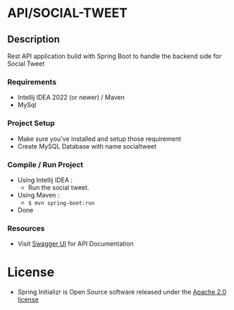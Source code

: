 # API/SOCIAL-TWEET
## Description
Rest API application build with Spring Boot to handle the backend side for Social Tweet

### Requirements
- Intellij IDEA 2022 (or newer) / Maven
- MySql

### Project Setup
- Make sure you've installed and setup those requirement
- Create MySQL Database with name socialtweet

### Compile / Run Project
- Using Intellij IDEA :
    - Run the social tweet.
- Using Maven :
    -  `$ mvn spring-boot:run `
- Done

### Resources
- Visit [Swagger UI](http://localhost:8080/swagger-ui/index.html) for API Documentation

# License
- Spring Initializr is Open Source software released under the [Apache 2.0 license](https://www.apache.org/licenses/LICENSE-2.0.html)